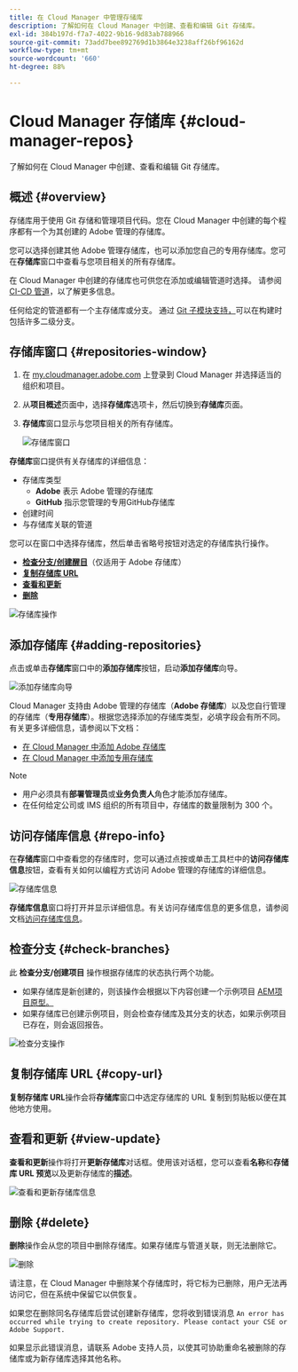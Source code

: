```yaml
---
title: 在 Cloud Manager 中管理存储库
description: 了解如何在 Cloud Manager 中创建、查看和编辑 Git 存储库。
exl-id: 384b197d-f7a7-4022-9b16-9d83ab788966
source-git-commit: 73add7bee892769d1b3864e3238aff26bf96162d
workflow-type: tm+mt
source-wordcount: '660'
ht-degree: 88%

---
```



# Cloud Manager 存储库 {#cloud-manager-repos}

了解如何在 Cloud Manager 中创建、查看和编辑 Git 存储库。

## 概述 {#overview}

存储库用于使用 Git 存储和管理项目代码。您在 Cloud Manager 中创建的每个程序都有一个为其创建的 Adobe 管理的存储库。

您可以选择创建其他 Adobe 管理存储库，也可以添加您自己的专用存储库。您可在&#x200B;**存储库**&#x200B;窗口中查看与您项目相关的所有存储库。

在 Cloud Manager 中创建的存储库也可供您在添加或编辑管道时选择。 请参阅 [CI-CD 管道](/help/overview/ci-cd-pipelines.md)，以了解更多信息。

任何给定的管道都有一个主存储库或分支。 通过 [Git 子模块支持，](git-submodules.md)可以在构建时包括许多二级分支。

## 存储库窗口 {#repositories-window}

1. 在 [my.cloudmanager.adobe.com](https://my.cloudmanager.adobe.com/) 上登录到 Cloud Manager 并选择适当的组织和项目。

1. 从&#x200B;**项目概述**&#x200B;页面中，选择&#x200B;**存储库**&#x200B;选项卡，然后切换到&#x200B;**存储库**&#x200B;页面。

1. **存储库**&#x200B;窗口显示与您项目相关的所有存储库。

   ![存储库窗口](assets/repositories.png)

**存储库**&#x200B;窗口提供有关存储库的详细信息：

* 存储库类型
   * **Adobe** 表示 Adobe 管理的存储库
   * **GitHub** 指示您管理的专用GitHub存储库
* 创建时间
* 与存储库关联的管道

您可以在窗口中选择存储库，然后单击省略号按钮对选定的存储库执行操作。

* **[检查分支/创建醒目](#check-branches)**（仅适用于 Adobe 存储库）
* **[复制存储库 URL](#copy-url)**
* **[查看和更新](#view-update)**
* **[删除](#delete)**

![存储库操作](assets/repository-actions.png)

## 添加存储库 {#adding-repositories}

点击或单击&#x200B;**存储库**&#x200B;窗口中的&#x200B;**添加存储库**&#x200B;按钮，启动&#x200B;**添加存储库**&#x200B;向导。

![添加存储库向导](assets/add-repository-wizard.png)

Cloud Manager 支持由 Adobe 管理的存储库（**Adobe 存储库**）以及您自行管理的存储库（**专用存储库**）。根据您选择添加的存储库类型，必填字段会有所不同。有关更多详细信息，请参阅以下文档：

* [在 Cloud Manager 中添加 Adobe 存储库](adobe-repositories.md)
* [在 Cloud Manager 中添加专用存储库](private-repositories.md)

>[!NOTE]
>
>* 用户必须具有&#x200B;**部署管理员**&#x200B;或&#x200B;**业务负责人**&#x200B;角色才能添加存储库。
>* 在任何给定公司或 IMS 组织的所有项目中，存储库的数量限制为 300 个。

## 访问存储库信息 {#repo-info}

在&#x200B;**存储库**&#x200B;窗口中查看您的存储库时，您可以通过点按或单击工具栏中的&#x200B;**访问存储库信息**&#x200B;按钮，查看有关如何以编程方式访问 Adobe 管理的存储库的详细信息。

![存储库信息](assets/access-repo-info.png)

**存储库信息**&#x200B;窗口将打开并显示详细信息。有关访问存储库信息的更多信息，请参阅文档[访问存储库信息](accessing-repositories.md)。

## 检查分支 {#check-branches}

此 **检查分支/创建项目** 操作根据存储库的状态执行两个功能。

* 如果存储库是新创建的，则该操作会根据以下内容创建一个示例项目 [AEM项目原型。](https://experienceleague.adobe.com/en/docs/experience-manager-core-components/using/developing/archetype/overview)
* 如果存储库已创建示例项目，则会检查存储库及其分支的状态，如果示例项目已存在，则会返回报告。

![检查分支操作](assets/check-branches.png)

## 复制存储库 URL {#copy-url}

**复制存储库 URL**&#x200B;操作会将&#x200B;**存储库**&#x200B;窗口中选定存储库的 URL 复制到剪贴板以便在其他地方使用。

## 查看和更新 {#view-update}

**查看和更新**&#x200B;操作将打开&#x200B;**更新存储库**&#x200B;对话框。使用该对话框，您可以查看&#x200B;**名称**&#x200B;和&#x200B;**存储库 URL 预览**&#x200B;以及更新存储库的&#x200B;**描述**。

![查看和更新存储库信息](assets/update-repository.png)

## 删除 {#delete}

**删除**&#x200B;操作会从您的项目中删除存储库。如果存储库与管道关联，则无法删除它。

![删除](assets/delete.png)

请注意，在 Cloud Manager 中删除某个存储库时，将它标为已删除，用户无法再访问它，但在系统中保留它以供恢复。

如果您在删除同名存储库后尝试创建新存储库，您将收到错误消息 `An error has occurred while trying to create repository. Please contact your CSE or Adobe Support.`

如果显示此错误消息，请联系 Adobe 支持人员，以使其可协助重命名被删除的存储库或为新存储库选择其他名称。
